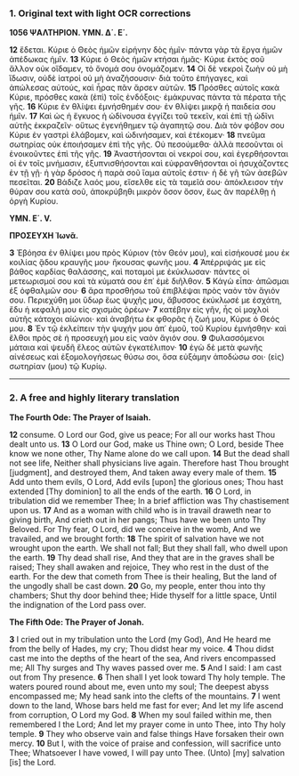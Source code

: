 ### 1. Original text with light OCR corrections

**1056 ΨΑΛΤΗΡΙΟΝ. ΥΜΝ. Δ΄. Ε΄.**

**12** ἔδεται. Κύριε ὁ Θεὸς ἡμῶν εἰρήνην δὸς ἡμῖν· πάντα γὰρ τὰ ἔργα ἡμῶν ἀπέδωκας ἡμῖν.
**13** Κύριε ὁ Θεὸς ἡμῶν κτήσαι ἡμᾶς· Κύριε ἐκτὸς σοῦ ἄλλον οὐκ οἴδαμεν, τὸ ὄνομά σου ὀνομάζομεν.
**14** Οἱ δὲ νεκροὶ ζωὴν οὐ μὴ ἴδωσιν, οὐδὲ ἰατροὶ οὐ μὴ ἀναζήσουσιν· διὰ τοῦτο ἐπήγαγες, καὶ ἀπώλεσας αὐτούς, καὶ ἦρας πᾶν ἄρσεν αὐτῶν.
**15** Πρόσθες αὐτοῖς κακὰ Κύριε, πρόσθες κακὰ (ἐπὶ) τοῖς ἐνδόξοις· ἐμάκρυνας πάντα τὰ πέρατα τῆς γῆς.
**16** Κύριε ἐν θλίψει ἐμνήσθημέν σου· ἐν θλίψει μικρᾷ ἡ παιδεία σου ἡμῖν.
**17** Καὶ ὡς ἡ ἔγκυος ἡ ὠδίνουσα ἐγγίζει τοῦ τεκεῖν, καὶ ἐπὶ τῇ ὠδῖνι αὐτῆς ἐκκραζεῖν· οὕτως ἐγενήθημεν τῷ ἀγαπητῷ σου. Διὰ τὸν φόβον σου Κύριε ἐν γαστρὶ ἐλάβομεν, καὶ ὠδινήσαμεν, καὶ ἐτέκομεν·
**18** πνεῦμα σωτηρίας οὐκ ἐποιήσαμεν ἐπὶ τῆς γῆς. Οὐ πεσούμεθα· ἀλλὰ πεσοῦνται οἱ ἐνοικοῦντες ἐπὶ τῆς γῆς.
**19** Ἀναστήσονται οἱ νεκροί σου, καὶ ἐγερθήσονται οἱ ἐν τοῖς μνήμασιν, ἐξυπνισθήσονται καὶ εὐφρανθήσονται οἱ ἡσυχάζοντες ἐν τῇ γῇ· ἡ γὰρ δρόσος ἡ παρὰ σοῦ ἴαμα αὐτοῖς ἐστιν· ἡ δὲ γῆ τῶν ἀσεβῶν πεσεῖται.
**20** Βάδιζε λαός μου, εἴσελθε εἰς τὰ ταμεῖά σου· ἀπόκλεισον τὴν θύραν σου κατὰ σοῦ, ἀποκρύβηθι μικρὸν ὅσον ὅσον, ἕως ἂν παρέλθῃ ἡ ὀργὴ Κυρίου.

**ΥΜΝ. Ε΄. V.**

**ΠΡΟΣΕΥΧΗ Ἰωνᾶ.**

**3** Ἐβόησα ἐν θλίψει μου πρὸς Κύριον (τὸν Θεόν μου), καὶ εἰσήκουσέ μου ἐκ κοιλίας ᾅδου κραυγῆς μου· ἤκουσας φωνῆς μου.
**4** Ἀπέρριψάς με εἰς βάθος καρδίας θαλάσσης, καὶ ποταμοὶ με ἐκύκλωσαν· πάντες οἱ μετεωρισμοί σου καὶ τὰ κύματά σου ἐπ᾿ ἐμὲ διῆλθον.
**5** Κἀγὼ εἶπα· ἀπῶσμαι ἐξ ὀφθαλμῶν σου·
**6** ἄρα προσθήσω τοῦ ἐπιβλέψαι πρὸς ναὸν τὸν ἅγιόν σου. Περιεχύθη μοι ὕδωρ ἕως ψυχῆς μου, ἄβυσσος ἐκύκλωσέ με ἐσχάτη, ἔδυ ἡ κεφαλὴ μου εἰς σχισμὰς ὀρέων·
**7** κατέβην εἰς γῆν, ἧς οἱ μοχλοὶ αὐτῆς κάτοχοι αἰώνιοι· καὶ ἀναβήτω ἐκ φθορᾶς ἡ ζωή μου, Κύριε ὁ Θεός μου.
**8** Ἐν τῷ ἐκλείπειν τὴν ψυχήν μου ἀπ᾿ ἐμοῦ, τοῦ Κυρίου ἐμνήσθην· καὶ ἔλθοι πρὸς σὲ ἡ προσευχή μου εἰς ναὸν ἅγιόν σου.
**9** Φυλασσόμενοι μάταια καὶ ψευδῆ ἔλεος αὐτῶν ἐγκατέλιπον·
**10** ἐγὼ δὲ μετὰ φωνῆς αἰνέσεως καὶ ἐξομολογήσεως θύσω σοι, ὅσα εὐξάμην ἀποδώσω σοι· (εἰς) σωτηρίαν (μου) τῷ Κυρίῳ.

---

### 2. A free and highly literary translation

**The Fourth Ode: The Prayer of Isaiah.**

**12** consume.
    O Lord our God, give us peace;
    For all our works hast Thou dealt unto us.
**13** O Lord our God, make us Thine own;
    O Lord, beside Thee know we none other,
    Thy Name alone do we call upon.
**14** But the dead shall not see life,
    Neither shall physicians live again.
    Therefore hast Thou brought [judgment], and destroyed them,
    And taken away every male of them.
**15** Add unto them evils, O Lord,
    Add evils [upon] the glorious ones;
    Thou hast extended [Thy dominion] to all the ends of the earth.
**16** O Lord, in tribulation did we remember Thee;
    In a brief affliction was Thy chastisement upon us.
**17** And as a woman with child who is in travail draweth near to giving birth,
    And crieth out in her pangs;
    Thus have we been unto Thy Beloved.
    For Thy fear, O Lord, did we conceive in the womb,
    And we travailed, and we brought forth:
**18** The spirit of salvation have we not wrought upon the earth.
    We shall not fall;
    But they shall fall, who dwell upon the earth.
**19** Thy dead shall rise,
    And they that are in the graves shall be raised;
    They shall awaken and rejoice,
    They who rest in the dust of the earth.
    For the dew that cometh from Thee is their healing,
    But the land of the ungodly shall be cast down.
**20** Go, my people, enter thou into thy chambers;
    Shut thy door behind thee;
    Hide thyself for a little space,
    Until the indignation of the Lord pass over.

**The Fifth Ode: The Prayer of Jonah.**

**3** I cried out in my tribulation unto the Lord (my God),
    And He heard me from the belly of Hades, my cry;
    Thou didst hear my voice.
**4** Thou didst cast me into the depths of the heart of the sea,
    And rivers encompassed me;
    All Thy surges and Thy waves passed over me.
**5** And I said: I am cast out from Thy presence.
**6** Then shall I yet look toward Thy holy temple.
    The waters poured round about me, even unto my soul;
    The deepest abyss encompassed me;
    My head sank into the clefts of the mountains.
**7** I went down to the land,
    Whose bars held me fast for ever;
    And let my life ascend from corruption, O Lord my God.
**8** When my soul failed within me, then remembered I the Lord;
    And let my prayer come in unto Thee, into Thy holy temple.
**9** They who observe vain and false things
    Have forsaken their own mercy.
**10** But I, with the voice of praise and confession, will sacrifice unto Thee;
    Whatsoever I have vowed, I will pay unto Thee.
    (Unto) [my] salvation [is] the Lord.